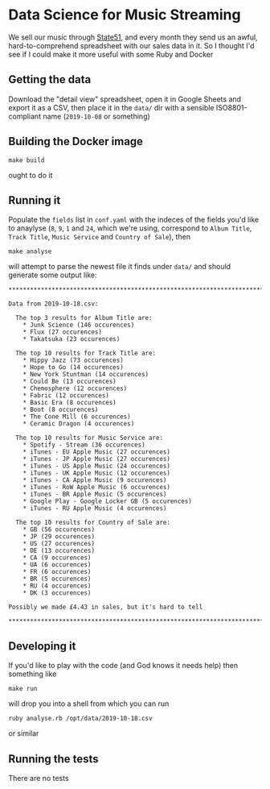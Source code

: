# Data Science for Music Streaming

We sell our music through [State51](https://state51.com/), and every month they send us an awful, hard-to-comprehend spreadsheet with our sales data in it. So I thought I'd see if I could make it more useful with some Ruby and Docker

## Getting the data

Download the "detail view" spreadsheet, open it in Google Sheets and export it as a CSV, then place it in the `data/` dir with a sensible ISO8801-compliant name (`2019-10-08` or something)

## Building the Docker image

```
make build
```` 

ought to do it

## Running it

Populate the `fields` list in `conf.yaml` with the indeces of the fields you'd like to anaylyse (`8`, `9`, `1` and `24`, which we're using, correspond to `Album Title`, `Track Title`, `Music Service` and `Country of Sale`), then 

```
make analyse
``` 

will attempt to parse the newest file it finds under `data/` and should generate some output like:

```
********************************************************************************

Data from 2019-10-18.csv:

  The top 3 results for Album Title are:
    * Junk Science (146 occurences)
    * Flux (27 occurences)
    * Takatsuka (23 occurences)

  The top 10 results for Track Title are:
    * Hippy Jazz (73 occurences)
    * Hope to Go (14 occurences)
    * New York Stuntman (14 occurences)
    * Could Be (13 occurences)
    * Chemosphere (12 occurences)
    * Fabric (12 occurences)
    * Basic Era (8 occurences)
    * Boot (8 occurences)
    * The Cone Mill (6 occurences)
    * Ceramic Dragon (4 occurences)

  The top 10 results for Music Service are:
    * Spotify - Stream (36 occurences)
    * iTunes - EU Apple Music (27 occurences)
    * iTunes - JP Apple Music (27 occurences)
    * iTunes - US Apple Music (24 occurences)
    * iTunes - UK Apple Music (12 occurences)
    * iTunes - CA Apple Music (9 occurences)
    * iTunes - RoW Apple Music (6 occurences)
    * iTunes - BR Apple Music (5 occurences)
    * Google Play - Google Locker GB (5 occurences)
    * iTunes - RU Apple Music (4 occurences)

  The top 10 results for Country of Sale are:
    * GB (56 occurences)
    * JP (29 occurences)
    * US (27 occurences)
    * DE (13 occurences)
    * CA (9 occurences)
    * UA (6 occurences)
    * FR (6 occurences)
    * BR (5 occurences)
    * RU (4 occurences)
    * DK (3 occurences)

Possibly we made £4.43 in sales, but it's hard to tell

********************************************************************************
```

## Developing it

If you'd like to play with the code (and God knows it needs help) then something like 

```
make run
```

will drop you into a shell from which you can run 

```
ruby analyse.rb /opt/data/2019-10-18.csv
``` 

or similar 

## Running the tests

There are no tests